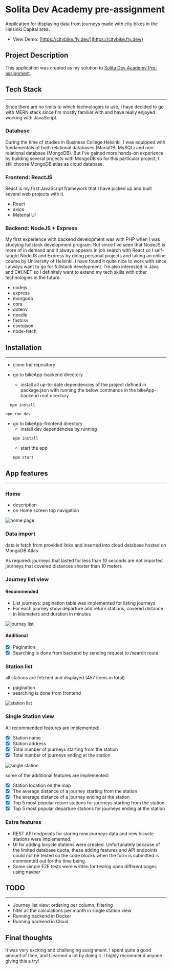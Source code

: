 # Solita Dev Academy pre-assignment

Application for displaying data from journeys made with city bikes in the Helsinki Capital area.

- View Demo: [https://citybike.fly.dev/](https://citybike.fly.dev/)

## Project Description

This application was created as my solution to [Solita Dev Academy Pre-assignment](https://github.com/solita/dev-academy-2022-fall-exercise/tree/144fe777cdd4830dfa706a0d1dcb117b3ba5ea09).

## Tech Stack

<hr />
Since there are no limits to which technologies to use, I have decided to go with MERN stack since I'm mostly familiar with and have really enjoyed working with JavaScript.

### Database

During the time of studies in Business College Helsinki, I was equipped with fundamentals of both relational databases (MariaDB, MySQL) and non-relational database (MongoDB). But I've gained more hands-on experience by building several projects with MongoDB so for this particular project, I still choose MongoDB atlas as cloud database.

### Frontend: ReactJS

React is my first JavaScript framework that I have picked up and built several web projects with it.

- React
- axios
- Material UI

### Backend: NodeJS + Express

My first experience with backend development was with PHP when I was studying fullstack development program. But since I've seen that NodeJS is more of in demand and it always appears in job search with React so I self-taught NodeJS and Express by doing personal projects and taking an online course by University of Helsinki. I have found it quite nice to work with since I always want to go for fullstack development. I'm also interested in Java and C#/.NET so I definitely want to extend my tech skills with other technologies in the future.

- nodejs
- express
- mongodb
- cors
- dotenv
- needle
- fastcsv
- csvtojson
- node-fetch

## Installation

<hr />

- clone the repository

- go to bikeApp-backend directory

  - install all up-to-date dependencies of the project defined in package.json with running the below commands in the bikeApp-backend root directory

```shell
  npm install
```

```shell
npm run dev
```

- go to bikeApp-frontend directory
  - install dev dependencies by running
  ```shell
  npm install
  ```
  - start the app
  ```shell
  npm start
  ```

## App features

<hr />

### Home

- description
- on Home screen top navigation

![home page](/images/homepage.png)

### Data import

data is fetch from provided links and inserted into cloud database hosted on MongoDB Atlas

As required:
journeys that lasted for less than 10 seconds are not imported
journeys that covered distances shorter than 10 meters

### Journey list view

#### Recommended

- List journeys: pagination table was implemented for listing journeys
- For each journey show departure and return stations, covered distance in kilometers and duration in minutes

![journey list](./images/journeys.png)

#### Additional

- [x] Pagination
- [x] Searching is done from backend by sending request to /search route

### Station list

all stations are fetched and displayed (457 items in total)

- pagination
- searching is done from frontend

![station list](./images/stations.png)

### Single Station view

All recommended features are implemented:

- [x] Station name
- [x] Station address
- [x] Total number of journeys starting from the station
- [x] Total number of journeys ending at the station

![single station ](/images/single_station.png)

some of the additional features are implemented:

- [x] Station location on the map
- [x] The average distance of a journey starting from the station
- [x] The average distance of a journey ending at the station
- [x] Top 5 most popular return stations for journeys starting from the station
- [x] Top 5 most popular departure stations for journeys ending at the station

### Extra features

- REST API endpoints for storing new journeys data and new bicycle stations were implemented.
- UI for adding bicycle stations were created. Unfortunately because of the limited database quota, these adding features and API endpoints could not be tested so the code blocks when the form is submitted is commented out for the time being.
- Some simple E2E tests were written for testing open different pages using navbar

## TODO

<hr />

- Journey list view: ordering per column, filtering
- filter all the calculations per month in single station view
- Running backend in Docker
- Running backend in Cloud

## Final thoughts

It was very exciting and challenging assignment. I spent quite a good amount of time, and I learned a lot by doing it. I highly recommend anyone giving this a try!
